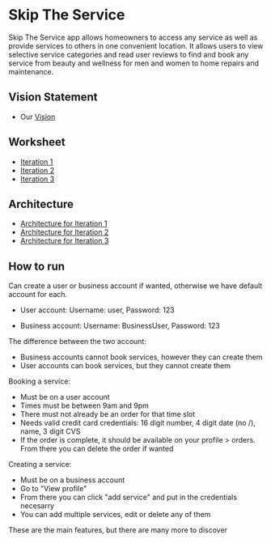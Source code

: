 # Skip The Service

Skip The Service app allows homeowners to access any service as well as provide services to others in one convenient location.
It allows users to view selective service categories and read user reviews to find and book any service from beauty and wellness
for men and women to home repairs and maintenance.

## Vision Statement
- Our [Vision](https://code.cs.umanitoba.ca/3350-winter-2021-a01/group-1/-/blob/master/docs/Vision.md)

## Worksheet
- [Iteration 1](https://code.cs.umanitoba.ca/3350-winter-2021-a01/group-1/-/blob/master/docs/Iteration1%20Worksheet.md)
- [Iteration 2](https://code.cs.umanitoba.ca/3350-winter-2021-a01/group-1/-/blob/master/docs/WORKSHEET2.md)
- [Iteration 3](https://code.cs.umanitoba.ca/3350-winter-2021-a01/group-1/-/blob/master/docs/Worksheet3.md)

## Architecture
- [Architecture for Iteration 1](https://code.cs.umanitoba.ca/3350-winter-2021-a01/group-1/-/blob/master/Architecture.md) 
- [Architecture for Iteration 2](https://code.cs.umanitoba.ca/3350-winter-2021-a01/group-1/-/blob/master/Architecture2.md)
- [Architecture for Iteration 3](https://code.cs.umanitoba.ca/3350-winter-2021-a01/group-1/-/blob/master/Architecture3.md)

## How to run

Can create a user or business account if wanted, otherwise we have default account for each.
- User account: Username: user, Password: 123

- Business account: Username: BusinessUser, Password: 123

The difference between the two account:
- Business accounts cannot book services, however they can create them
- User accounts can book services, but they cannot create them 

Booking a service:
- Must be on a user account 
- Times must be between 9am and 9pm 
- There must not already be an order for that time slot 
- Needs valid credit card credentials: 16 digit number, 4 digit date (no /), name, 3 digit CVS
- If the order is complete, it should be available on your profile > orders. From there you can delete the order if wanted

Creating a service:
- Must be on a business account 
- Go to "View profile"
- From there you can click "add service" and put in the credentials necesarry 
- You can add multiple services, edit or delete any of them 

These are the main features, but there are many more to discover 
